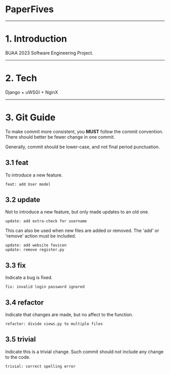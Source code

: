 # PaperFives

---

# 1. Introduction

BUAA 2023 Software Engineering Project.

---

# 2. Tech

Django + uWSGI + NginX

---

# 3. Git Guide

To make commit more consistent, you **MUST** follow the commit convention. There should better be fewer change in one commit.

Generally, commit should be lower-case, and not final period punctuation. 

## 3.1 feat

To introduce a new feature.

```
feat: add User model
```

## 3.2 update

Not to introduce a new feature, but only made updates to an old one.

```
update: add extra-check for username
```

This can also be used when new files are added or removed. The 'add' or 'remove' action must be included.

```
update: add website favicon
update: remove register.py
```

## 3.3 fix

Indicate a bug is fixed.

```
fix: invalid login password ignored
```

## 3.4 refactor

Indicate that changes are made, but no affect to the function.

```
refactor: divide views.py to multiple files
```

## 3.5 trivial

Indicate this is a trivial change. Such commit should not include any change to the code.

```
trivial: correct spelling error
```
